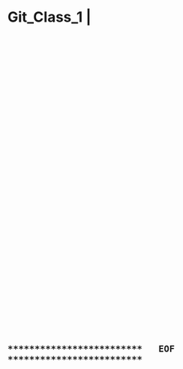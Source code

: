 # Git_Class_1 | 


#### 
```


```

<br />
<br />

#### 
```


```

<br />
<br />

#### 
```


```



<br />
<br />

#### 
```


```



<br />
<br />

#### 
```


```



<br />
<br />

#### 
```


```



<br />
<br />

#### 
```


```



<br />
<br />

#### 
```


```

## `*************************   EOF   *************************`

